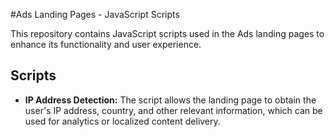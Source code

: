 #Ads Landing Pages - JavaScript Scripts

This repository contains JavaScript scripts used in the Ads landing pages to enhance its functionality and user experience.

## Scripts

- **IP Address Detection:** The script allows the landing page to obtain the user's IP address, country, and other relevant information, which can be used for analytics or localized content delivery.

<!-- Add more features here if your repository contains more scripts -->
